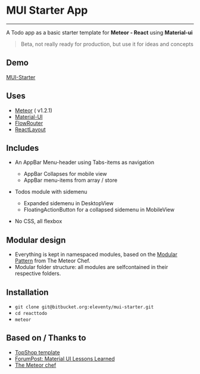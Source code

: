 # MUI Starter App
----------------------------------------

A Todo app as a basic starter template for __Meteor - React__ using __Material-ui__
> Beta, not really ready for production, but use it for ideas and concepts

## Demo
[MUI-Starter](http://mui-starter.meteor.com/)

## Uses
* [Meteor](https://www.meteor.com/) ( v1.2.1)
* [Material-UI](http://www.material-ui.com/)
* [FlowRouter](https://github.com/kadirahq/flow-router/)
* [ReactLayout](https://github.com/kadirahq/meteor-react-layout/)

## Includes
* An AppBar Menu-header using Tabs-items as navigation
  * AppBar Collapses for mobile view
  * AppBar menu-items from array / store

* Todos module with sidemenu
  * Expanded sidemenu in DesktopView
  * FloatingActionButton for a collapsed sidemenu in MobileView
* No CSS, all flexbox

## Modular design
* Everything is kept in namespaced modules, based on the [Modular Pattern](https://themeteorchef.com/snippets/using-the-module-pattern-with-meteor/) from The Meteor Chef.
* Modular folder structure: all modules are selfcontained in their respective folders.

## Installation
* `git clone git@bitbucket.org:eleventy/mui-starter.git`
* `cd reacttodo`
* `meteor`

## Based on / Thanks to
* [TopShop template](https://github.com/codterpin/top-shop)
* [ForumPost: Material UI Lessons Learned](https://forums.meteor.com/t/material-ui-lessons-learned/15091)
* [The Meteor chef](https://themeteorchef.com)
